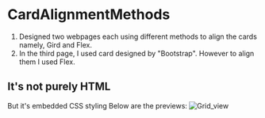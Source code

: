 # CardAlignmentMethods
1) Designed two webpages each using different methods to align the cards namely, Gird and Flex.
2) In the third page, I used card designed by "Bootstrap". However to align them I used Flex.
## It's not purely HTML
But it's embedded CSS styling
Below are the previews:
![Grid_view](https://user-images.githubusercontent.com/75261080/104092153-1aa5f800-52a8-11eb-9e39-a67a075cc6bb.png)
